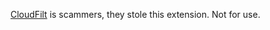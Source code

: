 <a target="_blank" href="https://cloudfilt.com/">CloudFilt</a> is scammers, they stole this extension. Not for use.
